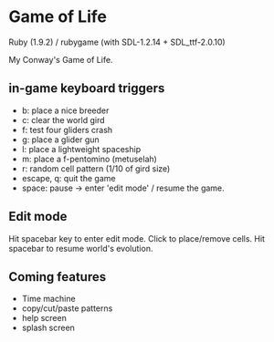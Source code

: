 Game of Life                
============
Ruby (1.9.2) / rubygame (with SDL-1.2.14 + SDL_ttf-2.0.10) 

My Conway's Game of Life.


in-game keyboard triggers 
-------------------------

* b: place a nice breeder
* c: clear the world gird 
* f: test four gliders crash
* g: place a glider gun
* l: place a lightweight spaceship
* m: place a f-pentomino (metuselah)
* r: random cell pattern (1/10 of gird size)
* escape, q: quit the game
* space: pause -> enter 'edit mode' / resume the game.
   
Edit mode
---------
Hit spacebar key to enter edit mode.
Click to place/remove cells.
Hit spacebar to resume world's evolution.


Coming features
----------------
* Time machine
* copy/cut/paste patterns
* help screen
* splash screen




